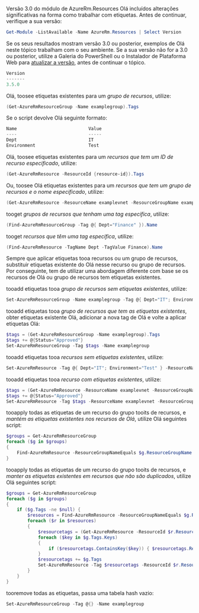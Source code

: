 Versão 3.0 do módulo de AzureRm.Resources Olá incluídos alterações significativas na forma como trabalhar com etiquetas. Antes de continuar, verifique a sua versão:

```powershell
Get-Module -ListAvailable -Name AzureRm.Resources | Select Version
```

Se os seus resultados mostram versão 3.0 ou posterior, exemplos de Olá neste tópico trabalham com o seu ambiente. Se a sua versão não for a 3.0 ou posterior, utilize a Galeria do PowerShell ou o Instalador de Plataforma Web para [atualizar a versão](/powershell/azureps-cmdlets-docs/), antes de continuar o tópico.

```powershell
Version
-------
3.5.0
```

Olá, toosee etiquetas existentes para um *grupo de recursos*, utilize:

```powershell
(Get-AzureRmResourceGroup -Name examplegroup).Tags
```

Se o script devolve Olá seguinte formato:

```powershell
Name                           Value
----                           -----
Dept                           IT
Environment                    Test
```

Olá, toosee etiquetas existentes para um *recursos que tem um ID de recurso especificado*, utilize:

```powershell
(Get-AzureRmResource -ResourceId {resource-id}).Tags
```

Ou, toosee Olá etiquetas existentes para um *recursos que tem um grupo de recursos e o nome especificado*, utilize:

```powershell
(Get-AzureRmResource -ResourceName examplevnet -ResourceGroupName examplegroup).Tags
```

tooget *grupos de recursos que tenham uma tag específica*, utilize:

```powershell
(Find-AzureRmResourceGroup -Tag @{ Dept="Finance" }).Name 
```

tooget *recursos que têm uma tag específica*, utilize:

```powershell
(Find-AzureRmResource -TagName Dept -TagValue Finance).Name
```

Sempre que aplicar etiquetas tooa recursos ou um grupo de recursos, substituir etiquetas existente do Olá nesse recurso ou grupo de recursos. Por conseguinte, tem de utilizar uma abordagem diferente com base se os recursos de Olá ou grupo de recursos tem etiquetas existentes. 

tooadd etiquetas tooa *grupo de recursos sem etiquetas existentes*, utilize:

```powershell
Set-AzureRmResourceGroup -Name examplegroup -Tag @{ Dept="IT"; Environment="Test" }
```

tooadd etiquetas tooa *grupo de recursos que tem as etiquetas existentes*, obter etiquetas existente Olá, adicionar a nova tag de Olá e volte a aplicar etiquetas Olá:

```powershell
$tags = (Get-AzureRmResourceGroup -Name examplegroup).Tags
$tags += @{Status="Approved"}
Set-AzureRmResourceGroup -Tag $tags -Name examplegroup
```

tooadd etiquetas tooa *recursos sem etiquetas existentes*, utilize:

```powershell
Set-AzureRmResource -Tag @{ Dept="IT"; Environment="Test" } -ResourceName examplevnet -ResourceGroupName examplegroup
```

tooadd etiquetas tooa *recurso com etiquetas existentes*, utilize:

```powershell
$tags = (Get-AzureRmResource -ResourceName examplevnet -ResourceGroupName examplegroup).Tags
$tags += @{Status="Approved"}
Set-AzureRmResource -Tag $tags -ResourceName examplevnet -ResourceGroupName examplegroup
```

tooapply todas as etiquetas de um recurso do grupo tooits de recursos, e *mantém as etiquetas existentes nos recursos de Olá*, utilize Olá seguintes script:

```powershell
$groups = Get-AzureRmResourceGroup
foreach ($g in $groups) 
{
    Find-AzureRmResource -ResourceGroupNameEquals $g.ResourceGroupName | ForEach-Object {Set-AzureRmResource -ResourceId $_.ResourceId -Tag $g.Tags -Force } 
}
```

tooapply todas as etiquetas de um recurso do grupo tooits de recursos, e *manter as etiquetas existentes em recursos que não são duplicados*, utilize Olá seguintes script:

```powershell
$groups = Get-AzureRmResourceGroup
foreach ($g in $groups) 
{
    if ($g.Tags -ne $null) {
        $resources = Find-AzureRmResource -ResourceGroupNameEquals $g.ResourceGroupName 
        foreach ($r in $resources)
        {
            $resourcetags = (Get-AzureRmResource -ResourceId $r.ResourceId).Tags
            foreach ($key in $g.Tags.Keys)
            {
                if ($resourcetags.ContainsKey($key)) { $resourcetags.Remove($key) }
            }
            $resourcetags += $g.Tags
            Set-AzureRmResource -Tag $resourcetags -ResourceId $r.ResourceId -Force
        }
    }
}
```

tooremove todas as etiquetas, passa uma tabela hash vazio:

```powershell
Set-AzureRmResourceGroup -Tag @{} -Name examplegroup
```



